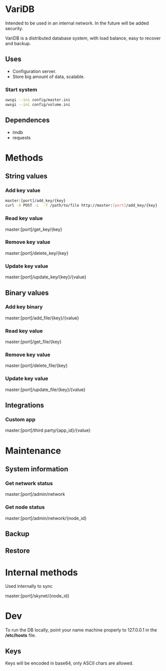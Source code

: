 # VariDB

Intended to be used in an internal network. In the future will be added security.

VariDB is a distributed database system, with load balance, easy to recover and backup.

## Uses

* Configuration server.
* Store big amount of data, scalable.

### Start system

```sh
uwsgi --ini config/master.ini
uwsgi --ini config/volume.ini
```

## Dependences

* lmdb
* requests

# Methods

## String values

### Add key value

```sh
master:[port]/add_key/{key}
curl -X POST -L  -T /path/to/file http://master:[port]/add_key/{key}
```

### Read key value
master:[port]/get_key/{key}

### Remove key value
master:[port]/delete_key/{key}

### Update key value
master:[port]/update_key/{key}/{value}

## Binary values

### Add key binary
master:[port]/add_file/{key}/{value}

### Read key value
master:[port]/get_file/{key}

### Remove key value
master:[port]/delete_file/{key}

### Update key value
master:[port]/update_file/{key}/{value}

## Integrations

### Custom app
master:[port]/third party/{app_id}/{value}

# Maintenance

## System information

### Get network status
master:[port]/admin/network

### Get node status
master:[port]/admin/network/{node_id}

## Backup

## Restore

# Internal methods

Used internally to sync

master:[port]/skynet/{node_id}

# Dev

To run the DB locally, point your name machine properly to 127.0.0.1 in the 
**/etc/hosts** file.

## Keys

Keys will be encoded in base64, only ASCII chars are allowed.
